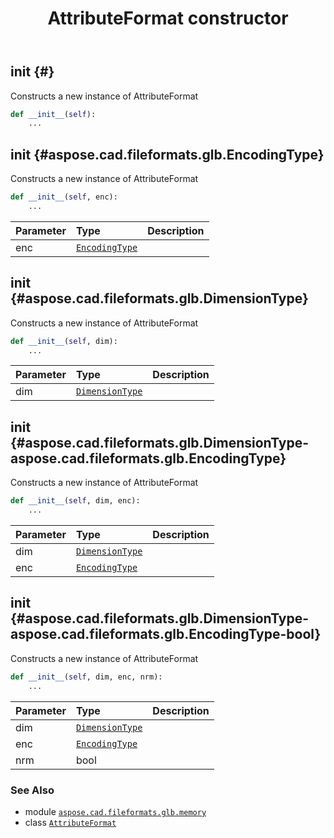 ﻿---
title: AttributeFormat constructor
second_title: Aspose.CAD for Python via .NET API References
description: 
type: docs
weight: 10
url: /python-net/aspose.cad.fileformats.glb.memory/attributeformat/__init__/
is_root: false
---

## __init__ {#}

Constructs a new instance of AttributeFormat



```python
def __init__(self):
    ...
```




## __init__ {#aspose.cad.fileformats.glb.EncodingType}

Constructs a new instance of AttributeFormat



```python
def __init__(self, enc):
    ...
```


| Parameter | Type | Description |
| :- | :- | :- |
| enc | [`EncodingType`](/cad/python-net/aspose.cad.fileformats.glb/encodingtype) |  |


## __init__ {#aspose.cad.fileformats.glb.DimensionType}

Constructs a new instance of AttributeFormat



```python
def __init__(self, dim):
    ...
```


| Parameter | Type | Description |
| :- | :- | :- |
| dim | [`DimensionType`](/cad/python-net/aspose.cad.fileformats.glb/dimensiontype) |  |


## __init__ {#aspose.cad.fileformats.glb.DimensionType-aspose.cad.fileformats.glb.EncodingType}

Constructs a new instance of AttributeFormat



```python
def __init__(self, dim, enc):
    ...
```


| Parameter | Type | Description |
| :- | :- | :- |
| dim | [`DimensionType`](/cad/python-net/aspose.cad.fileformats.glb/dimensiontype) |  |
| enc | [`EncodingType`](/cad/python-net/aspose.cad.fileformats.glb/encodingtype) |  |


## __init__ {#aspose.cad.fileformats.glb.DimensionType-aspose.cad.fileformats.glb.EncodingType-bool}

Constructs a new instance of AttributeFormat



```python
def __init__(self, dim, enc, nrm):
    ...
```


| Parameter | Type | Description |
| :- | :- | :- |
| dim | [`DimensionType`](/cad/python-net/aspose.cad.fileformats.glb/dimensiontype) |  |
| enc | [`EncodingType`](/cad/python-net/aspose.cad.fileformats.glb/encodingtype) |  |
| nrm | bool |  |



### See Also
* module [`aspose.cad.fileformats.glb.memory`](../../)
* class [`AttributeFormat`](/cad/python-net/aspose.cad.fileformats.glb.memory/attributeformat)

